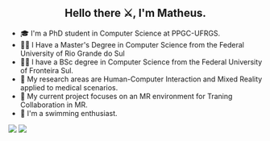 <h2 align="center">Hello there ⚔️, I'm Matheus.</h2>

- 🎓 I'm a PhD student in Computer Science at PPGC-UFRGS.
- 👨‍🎓 I Have a Master's Degree in Computer Science from the Federal University of Rio Grande do Sul
- 👨‍🎓 I have a BSc degree in Computer Science from the Federal University of Fronteira Sul.
- 🤙 My research areas are Human-Computer Interaction and Mixed Reality applied to medical scenarios.
- 📑 My current project focuses on an MR environment for Traning Collaboration in MR.
- 🚗 I'm a swimming enthusiast.

![](https://github-readme-stats.vercel.app/api?username=manegrao&show_icons=true&line_height=20&theme=tokyonight)
![](https://github-readme-stats.vercel.app/api/top-langs/?username=manegrao&layout=compact&show_icons=true&card_width=290&theme=tokyonight)
